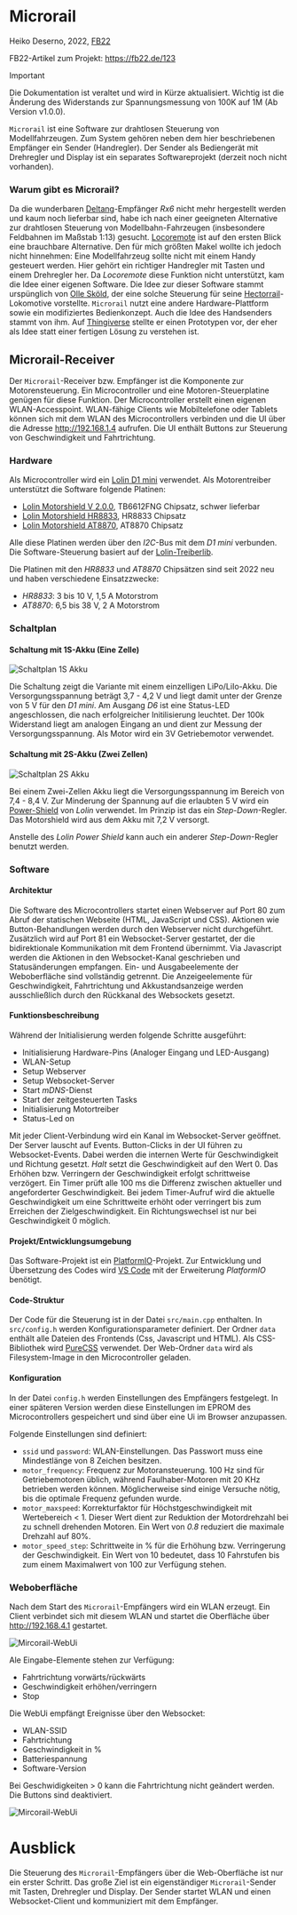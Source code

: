 # Microrail

Heiko Deserno, 2022, [FB22](https://feldbahn22.de)

FB22-Artikel zum Projekt: https://fb22.de/123

> [!IMPORTANT]
> Die Dokumentation ist veraltet und wird in Kürze aktualisiert.
> Wichtig ist die Änderung des Widerstands zur Spannungsmessung von 100K auf 1M (Ab Version v1.0.0).

`Microrail` ist eine Software zur drahtlosen Steuerung von Modellfahrzeugen. Zum System gehören neben dem hier beschriebenen Empfänger ein Sender (Handregler). Der Sender als Bediengerät mit Drehregler und Display ist ein separates Softwareprojekt (derzeit noch nicht vorhanden).

### Warum gibt es Microrail?

Da die wunderbaren [Deltang](http://www.deltang.co.uk/)-Empfänger *Rx6* nicht mehr hergestellt werden und kaum noch lieferbar sind, habe ich nach einer geeigneten Alternative zur drahtlosen Steuerung von Modellbahn-Fahrzeugen (insbesondere Feldbahnen im Maßstab 1:13) gesucht. [Locoremote](http://www.locoremote.co.uk/) ist auf den ersten Blick eine brauchbare Alternative. Den für mich größten Makel wollte ich jedoch nicht hinnehmen: Eine Modellfahrzeug sollte nicht mit einem Handy gesteuert werden. Hier gehört ein richtiger Handregler mit Tasten und einem Drehregler her. Da *Locoremote* diese Funktion nicht unterstützt, kam die Idee einer eigenen Software. Die Idee zur dieser Software stammt urspünglich von [Olle Sköld](http://depronized.com/), der eine solche Steuerung für seine [Hectorrail](https://www.thingiverse.com/thing:2575667)-Lokomotive vorstellte. `Microrail` nutzt eine andere Hardware-Plattform sowie ein modifiziertes Bedienkonzept. Auch die Idee des Handsenders stammt von ihm. Auf [Thingiverse](https://www.thingiverse.com/thing:3252986) stellte er einen Prototypen vor, der eher als Idee statt einer fertigen Lösung zu verstehen ist.

## Microrail-Receiver

Der `Microrail`-Receiver bzw. Empfänger ist die Komponente zur Motorensteuerung. Ein  Microcontroller und eine Motoren-Steuerplatine genügen für diese Funktion. Der Microcontroller erstellt einen eigenen WLAN-Accesspoint. WLAN-fähige Clients wie Mobiltelefone oder Tablets können sich mit dem WLAN des Microcontrollers verbinden und die UI über die Adresse http://192.168.1.4 aufrufen. Die UI enthält Buttons zur Steuerung von Geschwindigkeit und Fahrtrichtung.

### Hardware

Als Microcontroller wird ein [Lolin D1 mini](https://www.wemos.cc/en/latest/d1/d1_mini.html) verwendet. Als Motorentreiber unterstützt die Software folgende Platinen:

- [Lolin Motorshield V 2.0.0](https://www.wemos.cc/en/latest/d1_mini_shield/motor.html), TB6612FNG Chipsatz, schwer lieferbar
- [Lolin Motorshield HR8833](https://www.wemos.cc/en/latest/d1_mini_shield/hr8833_motor.html), HR8833 Chipsatz
- [Lolin Motorshield AT8870](https://www.wemos.cc/en/latest/d1_mini_shield/at8870_motor.html), AT8870 Chipsatz

Alle diese Platinen werden über den *I2C*-Bus mit dem *D1 mini* verbunden. Die Software-Steuerung basiert auf der [Lolin-Treiberlib](https://github.com/wemos/LOLIN_I2C_MOTOR_Library).

Die Platinen mit den *HR8833* und *AT8870* Chipsätzen sind seit 2022 neu und haben verschiedene Einsatzzwecke:

- *HR8833*: 3 bis 10 V, 1,5 A Motorstrom
- *AT8870*: 6,5 bis 38 V, 2 A Motorstrom

### Schaltplan

#### Schaltung mit 1S-Akku (Eine Zelle)

![Schaltplan 1S Akku](/images/schaltplan1.png)

Die Schaltung zeigt die Variante mit einem einzelligen LiPo/LiIo-Akku. Die Versorgungsspannung beträgt 3,7 - 4,2 V und liegt damit unter der Grenze von 5 V für den *D1 mini*. Am Ausgang *D6* ist eine Status-LED angeschlossen, die nach erfolgreicher Initilisierung leuchtet. Der 100k Widerstand liegt am analogen Eingang an und dient zur Messung der Versorgungsspannung. Als Motor wird ein 3V Getriebemotor verwendet.

#### Schaltung mit 2S-Akku (Zwei Zellen)

![Schaltplan 2S Akku](/images/schaltplan2.png)

Bei einem Zwei-Zellen Akku liegt die Versorgungsspannung im Bereich von 7,4 - 8,4 V. Zur Minderung der Spannung auf die erlaubten 5 V wird ein [Power-Shield](https://www.wemos.cc/en/latest/d1_mini_shield/dc_power.html) von *Lolin* verwendet. Im Prinzip ist das ein *Step-Down*-Regler. Das Motorshield wird aus dem Akku mit 7,2 V versorgt.

Anstelle des *Lolin Power Shield* kann auch ein anderer *Step-Down*-Regler benutzt werden.

### Software

#### Architektur

Die Software des Microcontrollers startet einen Webserver auf Port 80 zum Abruf der statischen Webseite (HTML, JavaScript und CSS). Aktionen wie Button-Behandlungen werden durch den Webserver nicht durchgeführt. Zusätzlich wird auf Port 81 ein Websocket-Server gestartet, der die bidirektionale Kommunikation mit dem Frontend übernimmt. Via Javascript werden die Aktionen in den Websocket-Kanal geschrieben und Statusänderungen empfangen. Ein- und Ausgabeelemente der Weboberfläche sind vollständig getrennt. Die Anzeigeelemente für Geschwindigkeit, Fahrtrichtung und Akkustandsanzeige werden ausschließlich durch den Rückkanal des Websockets gesetzt.

#### Funktionsbeschreibung

Während der Initialisierung werden folgende Schritte ausgeführt:

- Initialisierung Hardware-Pins (Analoger Eingang und LED-Ausgang)
- WLAN-Setup
- Setup Webserver
- Setup Websocket-Server
- Start *mDNS*-Dienst
- Start der zeitgesteuerten Tasks
- Initialisierung Motortreiber
- Status-Led on

Mit jeder Client-Verbindung wird ein Kanal im Websocket-Server geöffnet. Der Server lauscht auf Events. Button-Clicks in der UI führen zu Websocket-Events. Dabei werden die internen Werte für Geschwindigkeit und Richtung gesetzt. *Halt* setzt die Geschwindigkeit auf den Wert 0. Das Erhöhen bzw. Verringern der Geschwindigkeit erfolgt schrittweise verzögert. Ein Timer prüft alle 100 ms die Differenz zwischen aktueller und angeforderter Geschwindigkeit. Bei jedem Timer-Aufruf wird die aktuelle Geschwindigkeit um eine Schrittweite erhöht oder verringert bis zum Erreichen der Zielgeschwindigkeit. Ein Richtungswechsel ist nur bei Geschwindigkeit 0 möglich.

#### Projekt/Entwicklungsumgebung

Das Software-Projekt ist ein [PlatformIO](https://platformio.org/)-Projekt. Zur Entwicklung und Übersetzung des Codes wird [VS Code](https://code.visualstudio.com/) mit der Erweiterung *PlatformIO* benötigt.

#### Code-Struktur

Der Code für die Steuerung ist in der Datei `src/main.cpp` enthalten. In `src/config.h` werden Konfigurationsparameter definiert. Der Ordner `data` enthält alle Dateien des Frontends (Css, Javascript und HTML). Als CSS-Bibliothek wird [PureCSS](https://purecss.io/) verwendet. Der Web-Ordner `data` wird als Filesystem-Image in den Microcontroller geladen.

#### Konfiguration

In der Datei `config.h` werden Einstellungen des Empfängers festgelegt. In einer späteren Version werden diese Einstellungen im EPROM des Microcontrollers gespeichert und sind über eine Ui im Browser anzupassen.

Folgende Einstellungen sind definiert:

- `ssid` und `password`: WLAN-Einstellungen. Das Passwort muss eine Mindestlänge von 8 Zeichen besitzen.
- `motor_frequency`: Frequenz zur Motoransteuerung. 100 Hz sind für Getriebemotoren üblich, während Faulhaber-Motoren mit 20 KHz betrieben werden können. Möglicherweise sind einige Versuche nötig, bis die optimale Frequenz gefunden wurde.
- `motor_maxspeed`: Korrekturfaktor für Höchstgeschwindigkeit mit Wertebereich < 1. Dieser Wert dient zur Reduktion der Motordrehzahl bei zu schnell drehenden Motoren. Ein Wert von *0.8* reduziert die maximale Drehzahl auf 80%.
- `motor_speed_step`: Schrittweite in % für die Erhöhung bzw. Verringerung der Geschwindigkeit. Ein Wert von 10 bedeutet, dass 10 Fahrstufen bis zum einem Maximalwert von 100 zur Verfügung stehen.

### Weboberfläche

Nach dem Start des `Microrail`-Empfängers wird ein WLAN erzeugt. Ein Client verbindet sich mit diesem WLAN und startet die Oberfläche über http://192.168.4.1 gestartet.

![Mircorail-WebUi](/images/microrail-ui-1.png)

Ale Eingabe-Elemente stehen zur Verfügung:

- Fahrtrichtung vorwärts/rückwärts
- Geschwindigkeit erhöhen/verringern
- Stop

Die WebUi empfängt Ereignisse über den Websocket:

- WLAN-SSID
- Fahrtrichtung
- Geschwindigkeit in %
- Batteriespannung
- Software-Version

Bei Geschwidigkeiten > 0 kann die Fahrtrichtung nicht geändert werden. Die Buttons sind deaktiviert.

![Mircorail-WebUi](/images/microrail-ui-2.png)

# Ausblick

Die Steuerung des `Microrail`-Empfängers über die Web-Oberfläche ist nur ein erster Schritt. Das große Ziel ist ein eigenständiger `Microrail`-Sender mit Tasten, Drehregler und Display. Der Sender startet WLAN und einen Websocket-Client und kommuniziert mit dem Empfänger.

